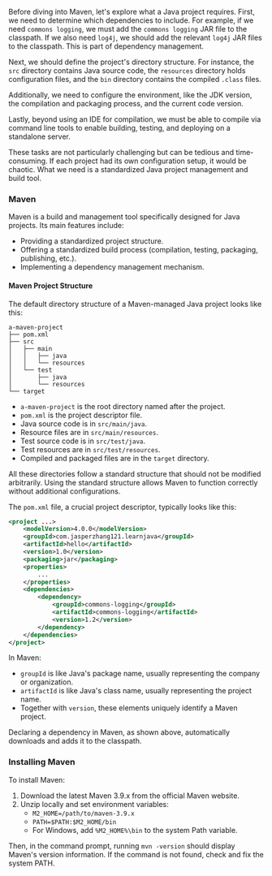 Before diving into Maven, let's explore what a Java project requires. First, we need to determine which dependencies to include. For example, if we need `commons logging`, we must add the `commons logging` JAR file to the classpath. If we also need `log4j`, we should add the relevant `log4j` JAR files to the classpath. This is part of dependency management.

Next, we should define the project's directory structure. For instance, the `src` directory contains Java source code, the `resources` directory holds configuration files, and the `bin` directory contains the compiled `.class` files.

Additionally, we need to configure the environment, like the JDK version, the compilation and packaging process, and the current code version.

Lastly, beyond using an IDE for compilation, we must be able to compile via command line tools to enable building, testing, and deploying on a standalone server.

These tasks are not particularly challenging but can be tedious and time-consuming. If each project had its own configuration setup, it would be chaotic. What we need is a standardized Java project management and build tool.

### Maven

Maven is a build and management tool specifically designed for Java projects. Its main features include:

- Providing a standardized project structure.
- Offering a standardized build process (compilation, testing, packaging, publishing, etc.).
- Implementing a dependency management mechanism.

#### Maven Project Structure

The default directory structure of a Maven-managed Java project looks like this:

```
a-maven-project
├── pom.xml
├── src
│   ├── main
│   │   ├── java
│   │   └── resources
│   └── test
│       ├── java
│       └── resources
└── target
```

- `a-maven-project` is the root directory named after the project.
- `pom.xml` is the project descriptor file.
- Java source code is in `src/main/java`.
- Resource files are in `src/main/resources`.
- Test source code is in `src/test/java`.
- Test resources are in `src/test/resources`.
- Compiled and packaged files are in the `target` directory.

All these directories follow a standard structure that should not be modified arbitrarily. Using the standard structure allows Maven to function correctly without additional configurations.

The `pom.xml` file, a crucial project descriptor, typically looks like this:

```xml
<project ...>
    <modelVersion>4.0.0</modelVersion>
    <groupId>com.jasperzhang121.learnjava</groupId>
    <artifactId>hello</artifactId>
    <version>1.0</version>
    <packaging>jar</packaging>
    <properties>
        ...
    </properties>
    <dependencies>
        <dependency>
            <groupId>commons-logging</groupId>
            <artifactId>commons-logging</artifactId>
            <version>1.2</version>
        </dependency>
    </dependencies>
</project>
```

In Maven:
- `groupId` is like Java's package name, usually representing the company or organization.
- `artifactId` is like Java's class name, usually representing the project name.
- Together with `version`, these elements uniquely identify a Maven project.

Declaring a dependency in Maven, as shown above, automatically downloads and adds it to the classpath.

### Installing Maven

To install Maven:
1. Download the latest Maven 3.9.x from the official Maven website.
2. Unzip locally and set environment variables:
   - `M2_HOME=/path/to/maven-3.9.x`
   - `PATH=$PATH:$M2_HOME/bin`
   - For Windows, add `%M2_HOME%\bin` to the system Path variable.

Then, in the command prompt, running `mvn -version` should display Maven's version information. If the command is not found, check and fix the system PATH.
